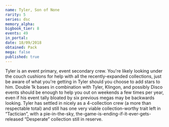 ```yaml
---
name: Tyler, Son of None
rarity: 5
series: dsc
memory_alpha:
bigbook_tier: 8
events: 49
in_portal:
date: 18/09/2018
obtained: Pack
mega: false
published: true
---
```


Tyler is an event primary, event secondary crew. You're likely looking under the couch cushions for help with all the recently-expanded collections, just be aware of what you're getting in Tyler should you choose to add stars to him. Double 1k bases in combination with Tyler, Klingon, and possibly Disco events should be enough to help you out on weekends a few times per year, even if his event tally bloated by six previous megas may be backwards looking.  Tyler has settled in nicely as a 4-collection crew (a more than respectable total) and still has one very viable collection-worthy trait left in “Tactician”, with a pie-in-the-sky, the-game-is-ending-if-it-ever-gets-released “Desperate” collection still in reserve.

